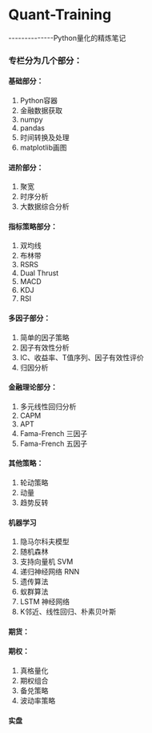 # Quant-Training

--------------Python量化的精炼笔记

### 专栏分为几个部分：

#### 基础部分：
1. Python容器
2. 金融数据获取
3. numpy
4. pandas
5. 时间转换及处理
6. matplotlib画图

#### 进阶部分：
1. 聚宽
2. 时序分析
3. 大数据综合分析

#### 指标策略部分：
1. 双均线
2. 布林带
3. RSRS
4. Dual Thrust
5. MACD
6. KDJ
7. RSI

#### 多因子部分：
1. 简单的因子策略
2. 因子有效性分析
3. IC、收益率、T值序列、因子有效性评价
4. 归因分析

#### 金融理论部分：
1. 多元线性回归分析
2. CAPM
3. APT
4. Fama-French 三因子
5. Fama-French 五因子

#### 其他策略：
1. 轮动策略
2. 动量
3. 趋势反转

#### 机器学习
1. 隐马尔科夫模型
2. 随机森林
3. 支持向量机 SVM
4. 递归神经网络 RNN
5. 遗传算法
6. 蚁群算法
7. LSTM 神经网络
8. K邻近、线性回归、朴素贝叶斯


#### 期货：

#### 期权：
1. 真格量化
2. 期权组合
3. 备兑策略
4. 波动率策略

#### 实盘

```{.python .input}

```
